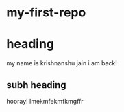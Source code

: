 # my-first-repo
# heading

my name is krishnanshu jain
i am back!

## subh heading
hooray!
lmekmfekmfkmgffr
